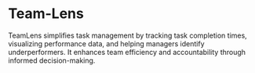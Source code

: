 # Team-Lens
TeamLens simplifies task management by tracking task completion times, visualizing performance data, and helping managers identify underperformers. It enhances team efficiency and accountability through informed decision-making.
